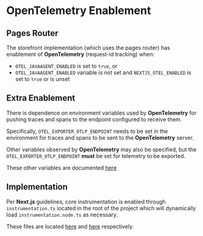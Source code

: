 # OpenTelemetry Enablement

## Pages Router

The storefront implementation (which uses the pages router) has enablement of **OpenTelemetry** (request-id tracking) when:

- `OTEL_JAVAAGENT_ENABLED` is set to `true`, or
- `OTEL_JAVAAGENT_ENABLED` variable is not set and `NEXTJS_OTEL_ENABLED` is set to `true` or is unset

## Extra Enablement

There is dependence on environment variables used by **OpenTelemetry** for pushing traces and spans to the endpoint configured to receive them.

Specifically, `OTEL_EXPORTER_OTLP_ENDPOINT` needs to be set in the environment for traces and spans to be sent to the **OpenTelemetry** server.

Other variables observed by **OpenTelemetry** may also be specified, but the `OTEL_EXPORTER_OTLP_ENDPOINT` **must** be set for telemetry to be exported.

These other variables are documented [here](https://opentelemetry.io/docs/languages/sdk-configuration/)

## Implementation

Per **Next.js** guidelines, core instrumentation is enabled through `instrumentation.ts` located in the root of the project which will dynamically load `instrumentation.node.ts` as necessary.

These files are located [here](../instrumentation.ts) and [here](../instrumentation.node.ts) respectively.
